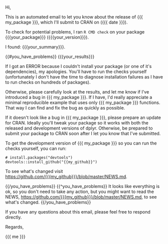 Hi,

This is an automated email to let you know about the release of {{{ my_package }}}, which I'll submit to CRAN on ({{{ date }}}).

To check for potential problems, I ran `R CMD check` on your package {{{your_package}}} ({{{your_version}}}).

I found: {{{your_summary}}}.

{{#you_have_problems}}
{{{your_results}}}

If I got an ERROR because I couldn't install your package (or one of it's dependencies), my apologies. You'll have to run the checks yourself (unfortunately I don't have the time to diagnose installation failures as I have to run checks on hundreds of packages).

Otherwise, please carefully look at the results, and let me know if I've introduced a bug in {{{ my_package }}}. If I have, I'd really appreciate a minimal reproducible example that uses only {{{ my_package }}} functions. That way I can find and fix the bug as quickly as possible.

If it doesn't look like a bug in {{{ my_package }}}, please prepare an update for CRAN. Ideally you'll tweak your package so it works with both the released and development versions of dplyr. Otherwise, be prepared to submit your package to CRAN soon after I let you know that I've submitted.

To get the development version of {{{ my_package }}} so you can run the checks yourself, you can run:

    # install.packages("devtools")
    devtools::install_github("{{my_github}}")

To see what's changed visit <https://github.com/{{{my_github}}}/blob/master/NEWS.md>.

{{/you_have_problems}}
{{^you_have_problems}}
It looks like everything is ok, so you don't need to take any action, but you might want to read the NEWS, <https://github.com/{{{my_github}}}/blob/master/NEWS.md>, to see what's changed.
{{/you_have_problems}}

If you have any questions about this email, please feel free to respond directly.

Regards,

{{{ me }}}
